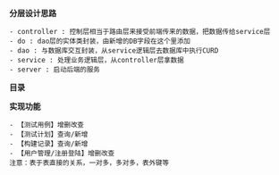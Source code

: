 
**分层设计思路** 

    - controller : 控制层相当于路由层来接受前端传来的数据，把数据传给service层
    - do : dao层的实体类封装，由新增的DB字段在这个里添加
    - dao : 与数据库交互封装，从service逻辑层去数据库中执行CURD
    - service : 处理业务逻辑层，从controller层拿数据
    - server : 启动后端的服务
    
**目录**


**实现功能**

    - 【测试用例】增删改查
    - 【测试计划】查询/新增
    - 【构建记录】查询/新增
    - 【用户管理/注册登陆】增删改查
    注意：表于表直接的关系，一对多，多对多，表外键等
    